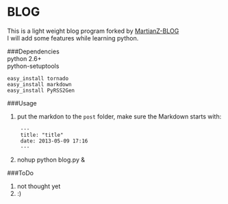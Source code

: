 BLOG
====

This is a light weight blog program forked by [MartianZ-BLOG][]  
I will add some features while learning python.

[MartianZ-BLOG]: https://github.com/MartianZ/MartianZ-BLOG "MartianZ-BLOG"

###Dependencies  
	python 2.6+  
	python-setuptools  
	
	easy_install tornado  
	easy_install markdown  
	easy_install PyRSS2Gen  

###Usage  
1. put the markdon to the `post` folder, make sure the Markdown starts with:  
		
		---  
		title: "title"  
		date: 2013-05-09 17:16  
		---  

2. nohup python blog.py &

###ToDo
1. not thought yet
2. :)

